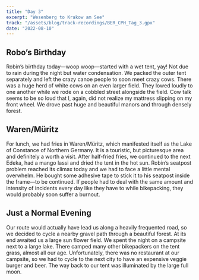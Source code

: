 ```yaml
---
title: "Day 3"
excerpt: "Wesenberg to Krakow am See"
track: "/assets/blog/track-recordings/BER_CPH_Tag_3.gpx"
date: "2022-08-10"
---
```


## Robo’s Birthday 
Robin’s birthday today—woop woop—started with a wet tent, yay! Not due to rain during the night but water condensation. We packed the outer tent separately and left the crazy canoe people to soon meet crazy cows. There was a huge herd of white cows on an even larger field. They lowed loudly to one another while we rode on a cobbled street alongside the field. Cow talk seems to be so loud that I, again, did not realize my mattress slipping on my front wheel. We drove past huge and beautiful manors and through densely forest. 

## Waren/Müritz
For lunch, we had fries in Waren/Müritz, which manifested itself as the Lake of Constance of Northern Germany. It is a touristic, but picturesque area and definitely a worth a visit. After half-fried fries, we continued to the next Edeka, had a mango lassi and dried the tent in the hot sun. Robin’s seatpost problem reached its climax today and we had to face a little mental overwhelm. He bought some adhesive tape to stick it to his seatpost inside the frame—to be continued. If people had to deal with the same amount and intensity of incidents every day like they have to while bikepacking, they would probably soon suffer a burnout. 

## Just a Normal Evening
Our route would actually have lead us along a heavily frequented road, so we decided to cycle a nearby gravel path through a beautiful forest. At its end awaited us a large sun flower field. We spent the night on a campsite next to a large lake. There camped many other bikepackers on the tent grass, almost all our age. Unfortunately, there was no restaurant at our campsite, so we had to cycle to the next city to have an expensive veggie burger and beer. The way back to our tent was illuminated by the large full moon. 
